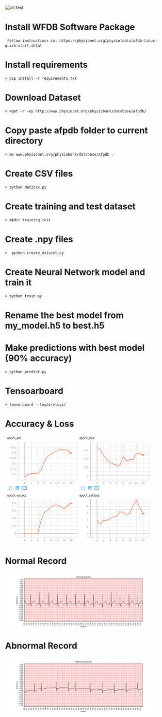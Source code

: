 ![alt text](https://d20vrrgs8k4bvw.cloudfront.net/images/courses/logos/logo-color-tensorflow.png)

# Install WFDB Software Package
     Follow instructions in: https://physionet.org/physiotools/wfdb-linux-quick-start.shtml 

# Install requirements
    > pip install -r requirements.txt

# Download Dataset
    > wget -r -np http://www.physionet.org/physiobank/database/afpdb/

# Copy paste afpdb folder to current directory 
    > mv www.physionet.org/physiobank/database/afpdb .

# Create CSV files 
    > python dat2csv.py

# Create training and test dataset
    > mkdir training test
    
# Create .npy files 
    >  python create_dataset.py

# Create Neural Network model and train it 
    > python train.py

# Rename the best model from my_model.h5 to best.h5
     

# Make predictions with best model (90% accuracy)
    > python predict.py
# Tensoarboard
    > tensorboard --logdir=logs/
# Accuracy & Loss
![alt text](90.png)

# Normal Record
![alt text](Normal.png)
# Abnormal Record
![alt text](Abnormal.png)



